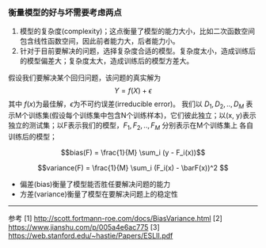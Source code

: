 ### 衡量模型的好与坏需要考虑两点
1. 模型的复杂度(complexity)；这点衡量了模型的能力大小，比如二次函数空间包含线性函数空间，因此前者能力大，后者能力小。
2. 针对于目前要解决的问题，选择复杂度合适的模型。复杂度太小，造成训练后的模型偏差大；复杂度太大，造成训练后的模型方差大。

假设我们要解决某个回归问题，该问题的真实解为 $$Y = f(X) + \epsilon $$ 其中 $f(x)$为最佳解，$\epsilon$为不可约误差(irreducible error)。
我们以 $D_1, D_2, .., D_M$ 表示M个训练集(假设每个训练集中包含N个训练样本)，它们彼此独立；以(x, y)表示独立的测试集；以F表示我们的模型，$F_1, F_2, .., F_M$ 分别表示在M个训练集上
各自训练后的模型；

$$bias(F) = \frac{1}{M} \sum_i (y - F_i(x))$$

$$variance(F) = \frac{1}{M} \sum_i (F_i(x) - \barF(x))^2 $$
* 偏差(bias)衡量了模型能否胜任要解决问题的能力
* 方差(variance)衡量了模型在要解决问题上的稳定性


---
参考
[1] http://scott.fortmann-roe.com/docs/BiasVariance.html
[2] https://www.jianshu.com/p/005a4e6ac775
[3] https://web.stanford.edu/~hastie/Papers/ESLII.pdf
